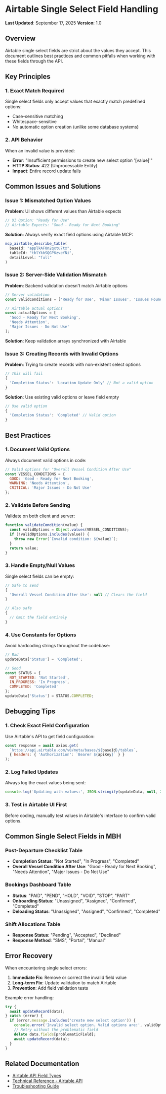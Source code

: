 # Airtable Single Select Field Handling

**Last Updated**: September 17, 2025
**Version**: 1.0

## Overview

Airtable single select fields are strict about the values they accept. This document outlines best practices and common pitfalls when working with these fields through the API.

## Key Principles

### 1. Exact Match Required
Single select fields only accept values that exactly match predefined options:
- Case-sensitive matching
- Whitespace-sensitive
- No automatic option creation (unlike some database systems)

### 2. API Behavior
When an invalid value is provided:
- **Error**: "Insufficient permissions to create new select option '[value]'"
- **HTTP Status**: 422 (Unprocessable Entity)
- **Impact**: Entire record update fails

## Common Issues and Solutions

### Issue 1: Mismatched Option Values

**Problem**: UI shows different values than Airtable expects
```javascript
// UI Option: "Ready for Use"
// Airtable Expects: "Good - Ready for Next Booking"
```

**Solution**: Always verify exact field options using Airtable MCP:
```javascript
mcp_airtable_describe_table(
  baseId: "applkAFOn2qxtu7tx",
  tableId: "tblYkbSQGP6zveYNi",
  detailLevel: "full"
)
```

### Issue 2: Server-Side Validation Mismatch

**Problem**: Backend validation doesn't match Airtable options
```javascript
// Server validation
const validConditions = ['Ready for Use', 'Minor Issues', 'Issues Found'];

// Airtable actual options
const actualOptions = [
  'Good - Ready for Next Booking',
  'Needs Attention',
  'Major Issues - Do Not Use'
];
```

**Solution**: Keep validation arrays synchronized with Airtable

### Issue 3: Creating Records with Invalid Options

**Problem**: Trying to create records with non-existent select options
```javascript
// This will fail
{
  'Completion Status': 'Location Update Only' // Not a valid option
}
```

**Solution**: Use existing valid options or leave field empty
```javascript
// Use valid option
{
  'Completion Status': 'Completed' // Valid option
}
```

## Best Practices

### 1. Document Valid Options
Always document valid options in code:
```javascript
// Valid options for "Overall Vessel Condition After Use"
const VESSEL_CONDITIONS = {
  GOOD: 'Good - Ready for Next Booking',
  WARNING: 'Needs Attention',
  CRITICAL: 'Major Issues - Do Not Use'
};
```

### 2. Validate Before Sending
Validate on both client and server:
```javascript
function validateCondition(value) {
  const validOptions = Object.values(VESSEL_CONDITIONS);
  if (!validOptions.includes(value)) {
    throw new Error(`Invalid condition: ${value}`);
  }
  return value;
}
```

### 3. Handle Empty/Null Values
Single select fields can be empty:
```javascript
// Safe to send
{
  'Overall Vessel Condition After Use': null // Clears the field
}

// Also safe
{
  // Omit the field entirely
}
```

### 4. Use Constants for Options
Avoid hardcoding strings throughout the codebase:
```javascript
// Bad
updateData['Status'] = 'Completed';

// Good
const STATUS = {
  NOT_STARTED: 'Not Started',
  IN_PROGRESS: 'In Progress',
  COMPLETED: 'Completed'
};
updateData['Status'] = STATUS.COMPLETED;
```

## Debugging Tips

### 1. Check Exact Field Configuration
Use Airtable's API to get field configuration:
```javascript
const response = await axios.get(
  `https://api.airtable.com/v0/meta/bases/${baseId}/tables`,
  { headers: { 'Authorization': `Bearer ${apiKey}` } }
);
```

### 2. Log Failed Updates
Always log the exact values being sent:
```javascript
console.log('Updating with values:', JSON.stringify(updateData, null, 2));
```

### 3. Test in Airtable UI First
Before coding, manually test values in Airtable's interface to confirm valid options.

## Common Single Select Fields in MBH

### Post-Departure Checklist Table
- **Completion Status**: "Not Started", "In Progress", "Completed"
- **Overall Vessel Condition After Use**: "Good - Ready for Next Booking", "Needs Attention", "Major Issues - Do Not Use"

### Bookings Dashboard Table
- **Status**: "PAID", "PEND", "HOLD", "VOID", "STOP", "PART"
- **Onboarding Status**: "Unassigned", "Assigned", "Confirmed", "Completed"
- **Deloading Status**: "Unassigned", "Assigned", "Confirmed", "Completed"

### Shift Allocations Table
- **Response Status**: "Pending", "Accepted", "Declined"
- **Response Method**: "SMS", "Portal", "Manual"

## Error Recovery

When encountering single select errors:

1. **Immediate Fix**: Remove or correct the invalid field value
2. **Long-term Fix**: Update validation to match Airtable
3. **Prevention**: Add field validation tests

Example error handling:
```javascript
try {
  await updateRecord(data);
} catch (error) {
  if (error.message.includes('create new select option')) {
    console.error('Invalid select option. Valid options are:', validOptions);
    // Retry without the problematic field
    delete data.fields[problematicField];
    await updateRecord(data);
  }
}
```

## Related Documentation

- [Airtable API Field Types](https://airtable.com/developers/web/api/field-model)
- [Technical Reference - Airtable API](./TECHNICAL_REFERENCE_AIRTABLE_API.md)
- [Troubleshooting Guide](../05-troubleshooting/TROUBLESHOOTING_GUIDE.md)
